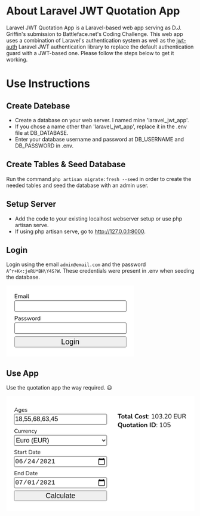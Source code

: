 # About Laravel JWT Quotation App

Laravel JWT Quotation App is a Laravel-based web app serving as D.J. Griffin's submission to Battleface.net's Coding Challenge. This web app uses a combination of Laravel's authentication system as well as the [jwt-auth](https://github.com/tymondesigns/jwt-auth) Laravel JWT authentication library to replace the default authentication guard with a JWT-based one. Please follow the steps below to get it working.



# Use Instructions

## Create Datebase

- Create a database on your web server. I named mine 'laravel_jwt_app'.
- If you chose a name other than 'laravel_jwt_app', replace it in the .env file at DB_DATABASE.
- Enter your database username and password at DB_USERNAME and DB_PASSWORD in .env.



## Create Tables & Seed Database

Run the command `php artisan migrate:fresh --seed` in order to create the needed tables and seed the database with an admin user.



## Setup Server
 
- Add the code to your existing localhost webserver setup or use php artisan serve.
- If using php artisan serve, go to http://127.0.0.1:8000.



## Login

Login using the email `admin@email.com` and the password `A^r+K<:jeRU*BH\Y4S?W`. These credentials were present in .env when seeding the database.

![Screenshot1](login-form.png?raw=true)



## Use App

Use the quotation app the way required. :smiley:

![Screenshot1](quotation-form.png?raw=true)

